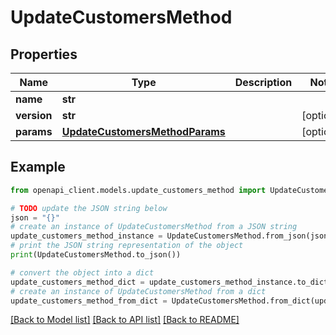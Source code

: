# UpdateCustomersMethod


## Properties

Name | Type | Description | Notes
------------ | ------------- | ------------- | -------------
**name** | **str** |  | 
**version** | **str** |  | [optional] 
**params** | [**UpdateCustomersMethodParams**](UpdateCustomersMethodParams.md) |  | [optional] 

## Example

```python
from openapi_client.models.update_customers_method import UpdateCustomersMethod

# TODO update the JSON string below
json = "{}"
# create an instance of UpdateCustomersMethod from a JSON string
update_customers_method_instance = UpdateCustomersMethod.from_json(json)
# print the JSON string representation of the object
print(UpdateCustomersMethod.to_json())

# convert the object into a dict
update_customers_method_dict = update_customers_method_instance.to_dict()
# create an instance of UpdateCustomersMethod from a dict
update_customers_method_from_dict = UpdateCustomersMethod.from_dict(update_customers_method_dict)
```
[[Back to Model list]](../README.md#documentation-for-models) [[Back to API list]](../README.md#documentation-for-api-endpoints) [[Back to README]](../README.md)


